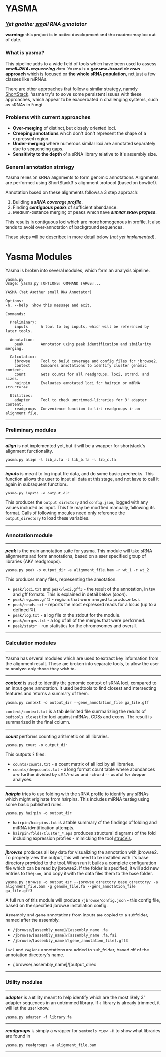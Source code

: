 
# YASMA
### *<ins>Y</ins>et <ins>a</ins>nother <ins>sm</ins>all RNA <ins>a</ins>nnotator*
 
**warning**: this project is in active development and the readme may be out of date. 

### What is yasma?
This pipeline adds to a wide field of tools which have been used to assess ***small-RNA-sequencing*** data. Yasma is a **genome-based *de novo* approach** which is focused on **the whole sRNA population**, not just a few classes like miRNAs.

There are other approaches that follow a similar strategy, namely [ShortStack](https://github.com/MikeAxtell/ShortStack). Yasma try's to solve some persistent issues with these approaches, which appear to be exacerbated in challenging systems, such as sRNAs in Fungi.



### Problems with current approaches
* **Over-merging** of distinct, but closely oriented loci.
* **Creeping annotations** which don't don't represent the shape of a expressed region.
* **Under-merging** where numerous similar loci are annotated separately due to sequencing gaps.
* **Sensitivity to the depth** of a sRNA library relative to it's assembly size.


### General annotation strategy

Yasma relies on sRNA alignments to form genomic annotations. Alignments are performed using ShortStack3's alignment protocol (based on bowtie1).

Annotation based on these alignments follows a 3 step approach:
1. Building a ***sRNA coverage profile***.
2. Finding ***contiguous peaks*** of sufficient abundance.
3. Medium-distance merging of peaks which have ***similar sRNA profiles***.

This results in contiguous loci which are more homogenous in profile. It also tends to avoid over-annotation of background sequences.

These steps will be described in more detail below (*not yet implemented*).

# Yasma Modules

Yasma is broken into several modules, which form an analysis pipeline.

	yasma.py
	Usage: yasma.py [OPTIONS] COMMAND [ARGS]...

	YASMA (Yet Another small RNA Annotator)
	  
	Options:
	-h, --help  Show this message and exit.

	Commands:
	
	  Preliminary:
	    inputs      A tool to log inputs, which will be referenced by later tools.

	  Annotation:
	    peak        Annotator using peak identification and similarity merging.
	    
	  Calculation:
	    jbrowse     Tool to build coverage and config files for jbrowse2.
	    context     Compares annotations to identify cluster genomic context.
	    count       Gets counts for all readgroups, loci, strand, and sizes.
	    hairpin     Evaluates annotated loci for hairpin or miRNA structures.
	
	  Utilities:
	    adapter     Tool to check untrimmed-libraries for 3' adapter content.
	    readgroups  Convenience function to list readgroups in an alignment file.
***
### Preliminary modules
***

***align*** is not implemented yet, but it will be a wrapper for shortstack's alignment functionality.

    yasma.py align -l lib_a.fa -l lib_b.fa -l lib_c.fa

***
***inputs*** is meant to log input file data, and do some basic prechecks. This function allows the user to input all data at this stage, and not have to call it again in subsequent functions.

    yasma.py inputs -o output_dir
    


This produces the `output directory` and `config.json`, logged with any values included as input. This file may be modified manually, following its format. Calls of following modules need only reference the `output_directory` to load these variables.
***
### Annotation module
***

***peak*** is the main annotation suite for yasma. This module will take sRNA alignments and form annotations, based on a user specified group of libraries (AKA readgroups).

	yasma.py peak -o output_dir -a alignment_file.bam -r wt_1 -r wt_2
	


This produces many files, representing the annotation. 
* `peak/loci.txt` and `peak/loci.gff3` - the result of the annotation, in tsv and gff formats. This is explained in detail below (*soon*).
* `peak/regions.gff3` - regions that were merged to produce loci.
* `peak/reads.txt` - reports the most expressed reads for a locus (up to a defined %).
* `peak/log.txt` - a log file of the stdout for the module.
* `peak/merges.txt` - a log of all of the merges that were performed.
* `peak/stats*` - run statistics for the chromosomes and overall.

***
### Calculation modules
***

Yasma has several modules which are used to extract key information  from the alignment result. These are broken into separate tools, to allow the user to analyze only those they wish to.
***
***context*** is used to identify the genomic context of sRNA loci, compared to an input gene_annotation. It used bedtools to find closest and intersecting features and returns a summary of them. 

	yasma.py context -o output_dir --gene_annotation_file ga_file.gff

`context/context.txt` is a tab delimited file summarizing the results of `bedtools closest` for loci against mRNAs, CDSs and exons. The result is summarized in the final column.

***
***count*** performs counting arithmetic on all libraries. 

	yasma.py count -o output_dir

This outputs 2 files: 
* `counts/counts.txt` - a count matrix of all loci by all libraries.
* `counts/deepcounts.txt` - a long format count table where abundances are further divided by sRNA-size and -strand -- useful for deeper analyses.
***
***hairpin***  tries to use folding with the sRNA profile to identify any sRNAs which might originate from hairpins. This includes miRNA testing using some basic published rules.

	yasma.py hairpin -o output_dir
	


* `hairpin/hairpins.txt` is a table summary of the findings of folding and miRNA identification attempts.
* `hairpin/folds/Cluster_*.eps` produces structural diagrams of the fold including expression profiles - mimicking the tool [strucVis](https://github.com/MikeAxtell/strucVis).
***
***jbrowse*** produces all key data for visualizing the annotation with jbrowse2. To properly view the output, this will need to be installed with it's base directory provided to the tool. When run it builds a complete configuration file which can be read by jbrowse2. If the folder is specified, it will add new entries to the`json`, and copy it with the data files them to the base folder.

	yasma.py jbrowse -o output_dir --jbrowse_directory base_directory/ -a alignment_file.bam -g genome_file.fa --gene_annotation_file ga_file.gff3


A full run of this module will produce `/jbrowse/config.json` - this config file, based on the specified jbrowse installation config.

Assembly and gene annotations from inputs are copied to a subfolder, named after the assembly.
* `/jbrowse/[assembly_name]/[assembly_name].fa`
* `/jbrowse/[assembly_name]/[assembly_name].fa.fai`
* `/jbrowse/[assembly_name]/[gene_annotation_file].gff3`

`loci` and `regions` annotations are added to sub_folder, based off of the annotation directory's name.
* /jbrowse/[assembly_name]/[output_direc

***
### Utility modules
***
***adapter*** is a utility meant to help identify which are the most likely 3' adapter sequences in an untrimmed library. If a library is already trimmed, it will let the user know.

	yasma.py adapter -f library.fa

***
***readgroups*** is simply a wrapper for `samtools view -H` to show what libraries are found in 

	yasma.py readgroups -a alignment_file.bam
***
